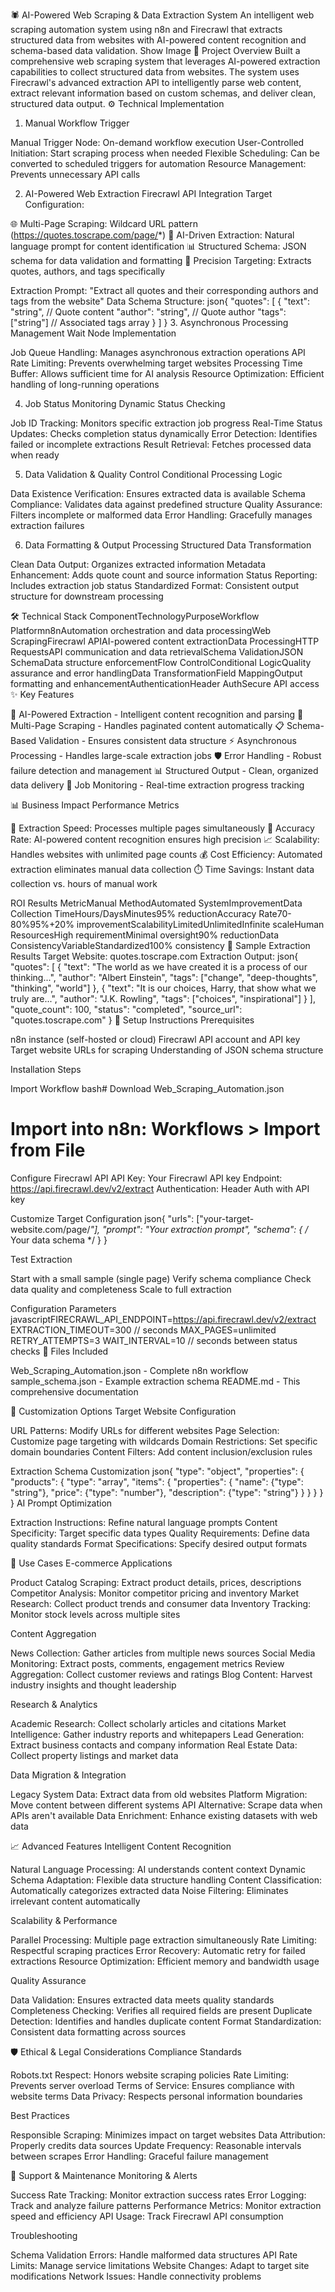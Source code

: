 🕷️ AI-Powered Web Scraping & Data Extraction System
An intelligent web scraping automation system using n8n and Firecrawl that extracts structured data from websites with AI-powered content recognition and schema-based data validation.
Show Image
🎯 Project Overview
Built a comprehensive web scraping system that leverages AI-powered extraction capabilities to collect structured data from websites. The system uses Firecrawl's advanced extraction API to intelligently parse web content, extract relevant information based on custom schemas, and deliver clean, structured data output.
⚙️ Technical Implementation
1. Manual Workflow Trigger

Manual Trigger Node: On-demand workflow execution
User-Controlled Initiation: Start scraping process when needed
Flexible Scheduling: Can be converted to scheduled triggers for automation
Resource Management: Prevents unnecessary API calls

2. AI-Powered Web Extraction
Firecrawl API Integration
Target Configuration:

🌐 Multi-Page Scraping: Wildcard URL pattern (https://quotes.toscrape.com/page/*)
🧠 AI-Driven Extraction: Natural language prompt for content identification
📊 Structured Schema: JSON schema for data validation and formatting
🎯 Precision Targeting: Extracts quotes, authors, and tags specifically

Extraction Prompt:
"Extract all quotes and their corresponding authors and tags from the website"
Data Schema Structure:
json{
  "quotes": [
    {
      "text": "string",      // Quote content
      "author": "string",    // Quote author
      "tags": ["string"]     // Associated tags array
    }
  ]
}
3. Asynchronous Processing Management
Wait Node Implementation

Job Queue Handling: Manages asynchronous extraction operations
API Rate Limiting: Prevents overwhelming target websites
Processing Time Buffer: Allows sufficient time for AI analysis
Resource Optimization: Efficient handling of long-running operations

4. Job Status Monitoring
Dynamic Status Checking

Job ID Tracking: Monitors specific extraction job progress
Real-Time Status Updates: Checks completion status dynamically
Error Detection: Identifies failed or incomplete extractions
Result Retrieval: Fetches processed data when ready

5. Data Validation & Quality Control
Conditional Processing Logic

Data Existence Verification: Ensures extracted data is available
Schema Compliance: Validates data against predefined structure
Quality Assurance: Filters incomplete or malformed data
Error Handling: Gracefully manages extraction failures

6. Data Formatting & Output Processing
Structured Data Transformation

Clean Data Output: Organizes extracted information
Metadata Enhancement: Adds quote count and source information
Status Reporting: Includes extraction job status
Standardized Format: Consistent output structure for downstream processing

🛠️ Technical Stack
ComponentTechnologyPurposeWorkflow Platformn8nAutomation orchestration and data processingWeb ScrapingFirecrawl APIAI-powered content extractionData ProcessingHTTP RequestsAPI communication and data retrievalSchema ValidationJSON SchemaData structure enforcementFlow ControlConditional LogicQuality assurance and error handlingData TransformationField MappingOutput formatting and enhancementAuthenticationHeader AuthSecure API access
✨ Key Features

🤖 AI-Powered Extraction - Intelligent content recognition and parsing
📄 Multi-Page Scraping - Handles paginated content automatically
📋 Schema-Based Validation - Ensures consistent data structure
⚡ Asynchronous Processing - Handles large-scale extraction jobs
🛡️ Error Handling - Robust failure detection and management
📊 Structured Output - Clean, organized data delivery
🔄 Job Monitoring - Real-time extraction progress tracking

📊 Business Impact
Performance Metrics

🚀 Extraction Speed: Processes multiple pages simultaneously
🎯 Accuracy Rate: AI-powered content recognition ensures high precision
📈 Scalability: Handles websites with unlimited page counts
💰 Cost Efficiency: Automated extraction eliminates manual data collection
⏱️ Time Savings: Instant data collection vs. hours of manual work

ROI Results
MetricManual MethodAutomated SystemImprovementData Collection TimeHours/DaysMinutes95% reductionAccuracy Rate70-80%95%+20% improvementScalabilityLimitedUnlimitedInfinite scaleHuman ResourcesHigh requirementMinimal oversight90% reductionData ConsistencyVariableStandardized100% consistency
🧪 Sample Extraction Results
Target Website: quotes.toscrape.com
Extraction Output:
json{
  "quotes": [
    {
      "text": "The world as we have created it is a process of our thinking...",
      "author": "Albert Einstein",
      "tags": ["change", "deep-thoughts", "thinking", "world"]
    },
    {
      "text": "It is our choices, Harry, that show what we truly are...",
      "author": "J.K. Rowling",
      "tags": ["choices", "inspirational"]
    }
  ],
  "quote_count": 100,
  "status": "completed",
  "source_url": "quotes.toscrape.com"
}
🚀 Setup Instructions
Prerequisites

n8n instance (self-hosted or cloud)
Firecrawl API account and API key
Target website URLs for scraping
Understanding of JSON schema structure

Installation Steps

Import Workflow
bash# Download Web_Scraping_Automation.json
# Import into n8n: Workflows > Import from File

Configure Firecrawl API
API Key: Your Firecrawl API key
Endpoint: https://api.firecrawl.dev/v2/extract
Authentication: Header Auth with API key

Customize Target Configuration
json{
  "urls": ["your-target-website.com/page/*"],
  "prompt": "Your extraction prompt",
  "schema": { /* Your data schema */ }
}

Test Extraction

Start with a small sample (single page)
Verify schema compliance
Check data quality and completeness
Scale to full extraction



Configuration Parameters
javascriptFIRECRAWL_API_ENDPOINT=https://api.firecrawl.dev/v2/extract
EXTRACTION_TIMEOUT=300 // seconds
MAX_PAGES=unlimited
RETRY_ATTEMPTS=3
WAIT_INTERVAL=10 // seconds between status checks
📁 Files Included

Web_Scraping_Automation.json - Complete n8n workflow
sample_schema.json - Example extraction schema
README.md - This comprehensive documentation

🔧 Customization Options
Target Website Configuration

URL Patterns: Modify URLs for different websites
Page Selection: Customize page targeting with wildcards
Domain Restrictions: Set specific domain boundaries
Content Filters: Add content inclusion/exclusion rules

Extraction Schema Customization
json{
  "type": "object",
  "properties": {
    "products": {
      "type": "array",
      "items": {
        "properties": {
          "name": {"type": "string"},
          "price": {"type": "number"},
          "description": {"type": "string"}
        }
      }
    }
  }
}
AI Prompt Optimization

Extraction Instructions: Refine natural language prompts
Content Specificity: Target specific data types
Quality Requirements: Define data quality standards
Format Specifications: Specify desired output formats

🎯 Use Cases
E-commerce Applications

Product Catalog Scraping: Extract product details, prices, descriptions
Competitor Analysis: Monitor competitor pricing and inventory
Market Research: Collect product trends and consumer data
Inventory Tracking: Monitor stock levels across multiple sites

Content Aggregation

News Collection: Gather articles from multiple news sources
Social Media Monitoring: Extract posts, comments, engagement metrics
Review Aggregation: Collect customer reviews and ratings
Blog Content: Harvest industry insights and thought leadership

Research & Analytics

Academic Research: Collect scholarly articles and citations
Market Intelligence: Gather industry reports and whitepapers
Lead Generation: Extract business contacts and company information
Real Estate Data: Collect property listings and market data

Data Migration & Integration

Legacy System Data: Extract data from old websites
Platform Migration: Move content between different systems
API Alternative: Scrape data when APIs aren't available
Data Enrichment: Enhance existing datasets with web data

📈 Advanced Features
Intelligent Content Recognition

Natural Language Processing: AI understands content context
Dynamic Schema Adaptation: Flexible data structure handling
Content Classification: Automatically categorizes extracted data
Noise Filtering: Eliminates irrelevant content automatically

Scalability & Performance

Parallel Processing: Multiple page extraction simultaneously
Rate Limiting: Respectful scraping practices
Error Recovery: Automatic retry for failed extractions
Resource Optimization: Efficient memory and bandwidth usage

Quality Assurance

Data Validation: Ensures extracted data meets quality standards
Completeness Checking: Verifies all required fields are present
Duplicate Detection: Identifies and handles duplicate content
Format Standardization: Consistent data formatting across sources

🛡️ Ethical & Legal Considerations
Compliance Standards

Robots.txt Respect: Honors website scraping policies
Rate Limiting: Prevents server overload
Terms of Service: Ensures compliance with website terms
Data Privacy: Respects personal information boundaries

Best Practices

Responsible Scraping: Minimizes impact on target websites
Data Attribution: Properly credits data sources
Update Frequency: Reasonable intervals between scrapes
Error Handling: Graceful failure management

🤝 Support & Maintenance
Monitoring & Alerts

Success Rate Tracking: Monitor extraction success rates
Error Logging: Track and analyze failure patterns
Performance Metrics: Monitor extraction speed and efficiency
API Usage: Track Firecrawl API consumption

Troubleshooting

Schema Validation Errors: Handle malformed data structures
API Rate Limits: Manage service limitations
Website Changes: Adapt to target site modifications
Network Issues: Handle connectivity problems
